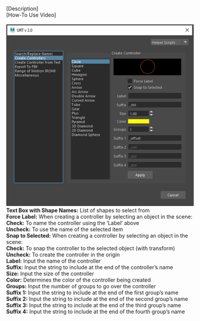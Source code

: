 [Description]<br/>
[How-To Use Video]<br/>
<br/>
![Create Controller](./images/UI/control.png)
<br/>
**Text Box with Shape Names:**	List of shapes to select from<br/>
**Force Label:**	When creating a controller by selecting an object in the scene:<br/>
**Check:** To name the controller using the ‘Label’ above<br/>
**Uncheck:** To use the name of the selected item<br/>
**Snap to Selected:**	When creating a controller by selecting an object in the scene:<br/>
**Check:** To snap the controller to the selected object (with transform)<br/>
**Uncheck:** To create the controller in the origin<br/>
**Label:**	Input the name of the controller<br/>
**Suffix:**	Input the string to include at the end of the controller’s name<br/>
**Size:**	Input the size of the controller<br/>
**Color:**	Determines the color of the controller being created<br/>
**Groups:** Input the number of groups to go over the controller<br/>
**Suffix 1:**	Input the string to include at the end of the first group’s name<br/>
**Suffix 2:**	Input the string to include at the end of the second group’s name<br/>
**Suffix 3:**	Input the string to include at the end of the third group’s name<br/>
**Suffix 4:**	Input the string to include at the end of the fourth group’s name<br/>
